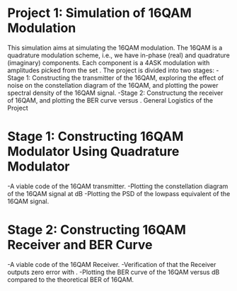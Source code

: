 # Project 1: Simulation of 16QAM Modulation
This simulation aims at simulating the 16QAM modulation. The 16QAM is a quadrature modulation scheme, i.e., we have in-phase (real) and quadrature (imaginary) components. Each component is a 4ASK modulation with amplitudes picked from the set . The project is divided into two stages:
-Stage 1: Constructing the transmitter of the 16QAM, exploring the effect of noise on the constellation diagram of the 16QAM, and plotting the power spectral density of the 16QAM signal.
-Stage 2: Constructung the receiver of 16QAM, and plotting the BER curve versus .
General Logistics of the Project

# Stage 1: Constructing 16QAM Modulator Using Quadrature Modulator
-A viable code of the 16QAM transmitter.
-Plotting the constellation diagram of the 16QAM signal at  dB
-Plotting the PSD of the lowpass equivalent of the 16QAM signal.

# Stage 2: Constructing 16QAM Receiver and BER Curve
-A viable code of the 16QAM Receiver.
-Verification of that the Receiver outputs zero error with .
-Plotting the BER curve of the 16QAM versus  dB compared to the theoretical BER of 16QAM.



